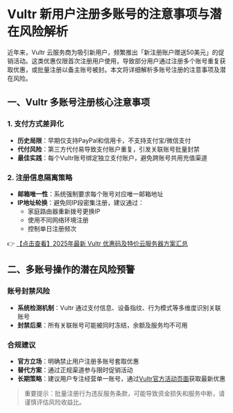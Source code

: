 # Vultr 新用户注册多账号的注意事项与潜在风险解析

近年来，Vultr 云服务商为吸引新用户，频繁推出「新注册账户赠送50美元」的促销活动。这类优惠仅限首次注册用户使用，导致部分用户通过注册多个账号重复获取优惠，或批量注册以备主账号被封。本文将详细解析多账号注册的注意事项及潜在风险。

## 一、Vultr 多账号注册核心注意事项

### 1. 支付方式差异化
- **历史局限**：早期仅支持PayPal和信用卡，不支持支付宝/微信支付  
- **代付风险**：第三方代付易导致支付账户重复，引发关联账号批量封禁  
- **最佳实践**：每个Vultr账号绑定独立支付账户，避免跨账号共用充值渠道

### 2. 注册信息隔离策略
- **邮箱唯一性**：系统强制要求每个账号对应唯一邮箱地址  
- **IP地址轮换**：避免同IP段密集注册，建议通过：
  - 家庭路由器重新拨号更换IP
  - 使用不同网络环境注册
  - 控制单日注册频次

👉 [【点击查看】2025年最新 Vultr 优惠码及特价云服务器方案汇总](https://bit.ly/VuLtr)

## 二、多账号操作的潜在风险预警

### 账号封禁风险
- **系统检测机制**：Vultr 通过支付信息、设备指纹、行为模式等多维度识别关联账号  
- **封禁后果**：所有关联账号可能被同时冻结，余额及服务均不可用  

### 合规建议
- **官方立场**：明确禁止用户注册多账号套取优惠  
- **替代方案**：通过正规渠道参与限时促销活动  
- **长期策略**：建议用户专注经营单一账号，通过[Vultr官方活动页面](https://bit.ly/VuLtr)获取最新优惠

> 重要提示：批量注册行为违反服务条款，可能导致资金损失和服务中断，请谨慎评估风险收益比。